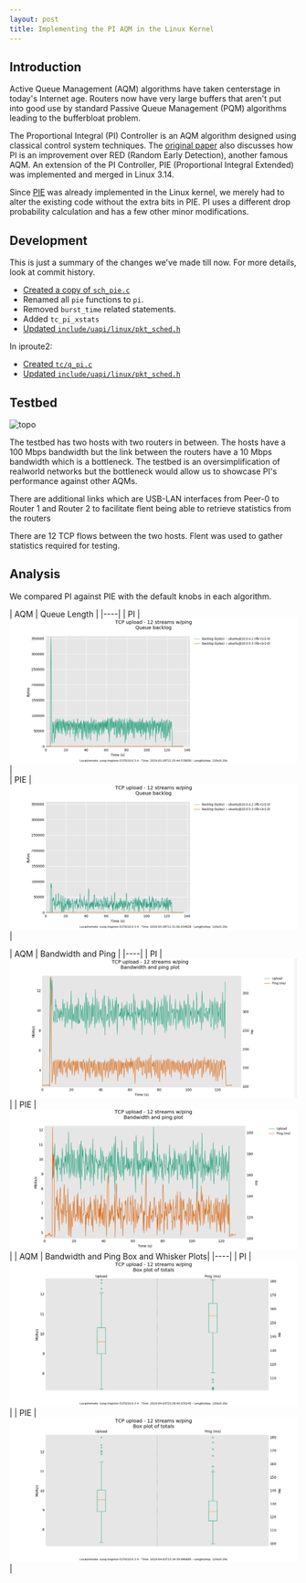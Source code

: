 ```yaml
---
layout: post
title: Implementing the PI AQM in the Linux Kernel
---
```


## Introduction

Active Queue Management (AQM) algorithms have taken centerstage in today's Internet age. Routers now have very large buffers that aren't put into good use by standard Passive Queue Management (PQM) algorithms leading to the bufferbloat problem.  

The Proportional Integral (PI) Controller is an AQM algorithm designed using classical control system techniques. The [original paper](https://ieeexplore.ieee.org/abstract/document/916670) also discusses how PI is an improvement over RED (Random Early Detection), another famous AQM. An extension of the PI Controller, PIE (Proportional Integral Extended) was implemented and merged in Linux 3.14.  

Since [PIE](https://tools.ietf.org/html/rfc8033)  was already implemented in the Linux kernel, we merely had to alter the existing code without the extra bits in PIE. PI uses a different drop probability calculation and has a few other minor modifications.  

## Development
This is just a summary of the changes we've made till now. For more details, look at commit history.
 - [Created a copy of `sch_pie.c`](https://github.com/linux-pi-programmers/linux/blob/pi-dev/net/sched/sch_pi.c)
 - Renamed all `pie` functions to `pi`.
 - Removed `burst_time` related statements. 
 - Added `tc_pi_xstats`
 - [Updated `include/uapi/linux/pkt_sched.h`](https://github.com/linux-pi-programmers/linux/blob/pi-dev/include/uapi/linux/pkt_sched.h)

In iproute2:
 - [Created `tc/q_pi.c`](https://github.com/linux-pi-programmers/iproute2/blob/master/tc/q_pi.c)
 - [Updated `include/uapi/linux/pkt_sched.h`](https://github.com/linux-pi-programmers/iproute2/blob/master/include/uapi/linux/pkt_sched.h)
 

## Testbed
![topo](http://linux-pi-programmers.github.io/public/topo.png)

The testbed has two hosts with two routers in between. The hosts have a 100 Mbps bandwidth but the link between the routers have a 10 Mbps bandwidth which is a bottleneck. The testbed is an oversimplification of realworld networks but the bottleneck would allow us to showcase PI's performance against other AQMs.  


There are additional links which are USB-LAN interfaces from Peer-0 to Router 1 and Router 2 to facilitate flent being able to retrieve statistics from the routers 

There are 12 TCP flows between the two hosts. Flent was used to gather statistics required for testing.

## Analysis 

We compared PI against PIE with the default knobs in each algorithm. 

| AQM | Queue Length |
|----|
| PI | ![topo](/public/pi-qlen-plot.png)  |  
| PIE | ![topo](/public/pie-qlen-plot.png) |
  
| AQM | Bandwidth and Ping |
|----|
| PI |  ![topo](/public/pi-bandwidth-plot.png)  |
| PIE |  ![topo](/public/pie-bandwidth-plot.png) |
| AQM | Bandwidth and Ping Box and Whisker Plots|
|----|
| PI |  ![topo](/public/pi-boxplot.png)  |
| PIE |  ![topo](/public/pie-boxplot.png) |
